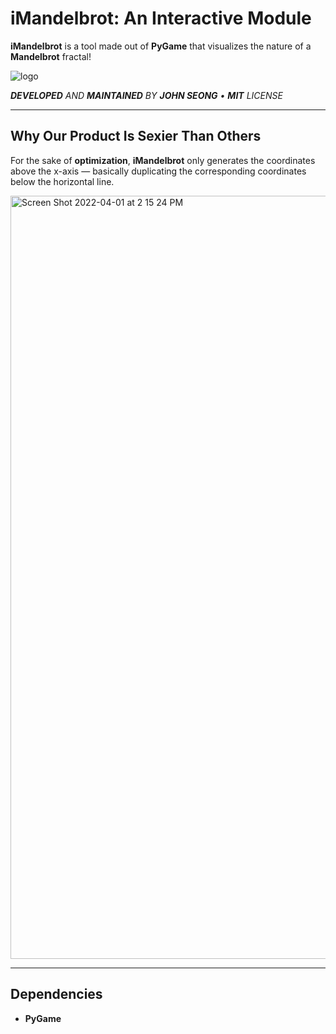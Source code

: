 # iMandelbrot: An Interactive Module
**iMandelbrot** is a tool made out of **PyGame** that visualizes the nature of a **Mandelbrot** fractal!

![logo](https://user-images.githubusercontent.com/35755386/161361789-583ccb1e-7786-4b43-a7b3-f1d0503d7e75.png)

***DEVELOPED** AND **MAINTAINED** BY **JOHN SEONG** • **MIT** LICENSE*

---
## Why Our Product Is Sexier Than Others

For the sake of **optimization**, **iMandelbrot** only generates the coordinates above the x-axis — basically duplicating the corresponding coordinates below the horizontal line.

<img width="1221" alt="Screen Shot 2022-04-01 at 2 15 24 PM" src="https://user-images.githubusercontent.com/35755386/161319779-1b2c7672-d808-4f66-a483-b41a04497bd1.png">

---

## Dependencies
- **PyGame**

